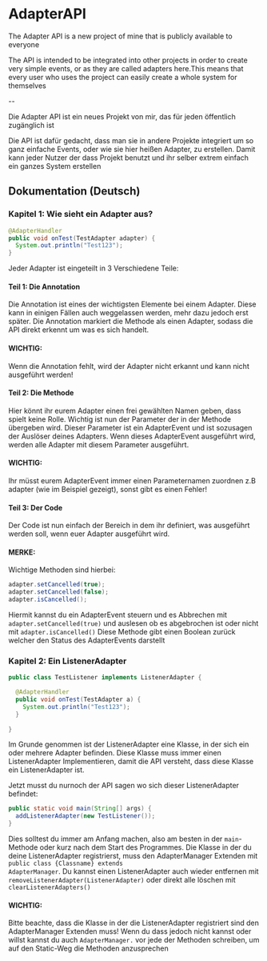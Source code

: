 <h1>AdapterAPI</h1>

The Adapter API is a new project of mine that is publicly available to everyone

The API is intended to be integrated into other projects in order to create very simple events, or as they are called adapters here.This means that every user who uses the project can easily create a whole system for themselves

--

Die Adapter API ist ein neues Projekt von mir, das für jeden öffentlich zugänglich ist

Die API ist dafür gedacht, dass man sie in andere Projekte integriert um so ganz einfache Events, oder wie sie hier heißen Adapter, zu erstellen. Damit kann jeder Nutzer der dass Projekt benutzt und ihr selber extrem einfach ein ganzes System erstellen

<h2>Dokumentation (Deutsch)</h2>

<h3>Kapitel 1: Wie sieht ein Adapter aus?</h3>

```java
@AdapterHandler
public void onTest(TestAdapter adapter) {
  System.out.println("Test123");
}
```
Jeder Adapter ist eingeteilt in 3 Verschiedene Teile:

<h4>Teil 1: Die Annotation</h4>

Die Annotation ist eines der wichtigsten Elemente bei einem Adapter. Diese kann in einigen Fällen auch weggelassen werden, mehr dazu jedoch erst später.
Die Annotation markiert die Methode als einen Adapter, sodass die API direkt erkennt um was es sich handelt.

<h4>WICHTIG:</h4>
Wenn die Annotation fehlt, wird der Adapter nicht erkannt und kann nicht ausgeführt werden!

<h4>Teil 2: Die Methode</h4>

Hier könnt ihr eurem Adapter einen frei gewählten Namen geben, dass spielt keine Rolle.
Wichtig ist nun der Parameter der in der Methode übergeben wird. Dieser Parameter ist ein AdapterEvent und ist sozusagen der Auslöser deines Adapters. 
Wenn dieses AdapterEvent ausgeführt wird, werden alle Adapter mit diesem Parameter ausgeführt.

<h4>WICHTIG:</h4>
Ihr müsst eurem AdapterEvent immer einen Parameternamen zuordnen z.B adapter (wie im Beispiel gezeigt), sonst gibt es einen Fehler!

<h4>Teil 3: Der Code</h4>

Der Code ist nun einfach der Bereich in dem ihr definiert, was ausgeführt werden soll, wenn euer Adapter ausgeführt wird.

<h4>MERKE:</h4>
Wichtige Methoden sind hierbei:

```java
adapter.setCancelled(true);
adapter.setCancelled(false);
adapter.isCancelled();
```

Hiermit kannst du ein AdapterEvent steuern und es Abbrechen mit <code>adapter.setCancelled(true)</code> und auslesen ob es abgebrochen ist oder nicht
mit <code>adapter.isCancelled()</code> Diese Methode gibt einen Boolean zurück welcher den Status des AdapterEvents darstellt

<h3>Kapitel 2: Ein ListenerAdapter</h3>

```java
public class TestListener implements ListenerAdapter {

  @AdapterHandler
  public void onTest(TestAdapter a) {
    System.out.println("Test123");
  }
	
}
```

Im Grunde genommen ist der ListenerAdapter eine Klasse, in der sich ein oder mehrere Adapter befinden.
Diese Klasse muss immer einen ListenerAdapter Implementieren, damit die API versteht, dass diese Klasse
ein ListenerAdapter ist.

Jetzt musst du nurnoch der API sagen wo sich dieser ListenerAdapter befindet:

```java
public static void main(String[] args) {
  addListenerAdapter(new TestListener());
}
```

Dies solltest du immer am Anfang machen, also am besten in der <code>main</code>-Methode oder kurz nach dem Start des Programmes.
Die Klasse in der du deine ListenerAdapter registrierst, muss den AdapterManager Extenden mit <code>public class {Classname} extends AdapterManager</code>.
Du kannst einen ListenerAdapter auch wieder entfernen mit <code>removeListenerAdapter(ListenerAdapter)</code> oder direkt alle löschen
mit <code>clearListenerAdapters()</code>
  
<h4>WICHTIG:</h4>
Bitte beachte, dass die Klasse in der die ListenerAdapter registriert sind den AdapterManager Extenden muss! Wenn du dass jedoch nicht
kannst oder willst kannst du auch <code>AdapterManager.</code> vor jede der Methoden schreiben, um auf den Static-Weg die Methoden 
anzusprechen

